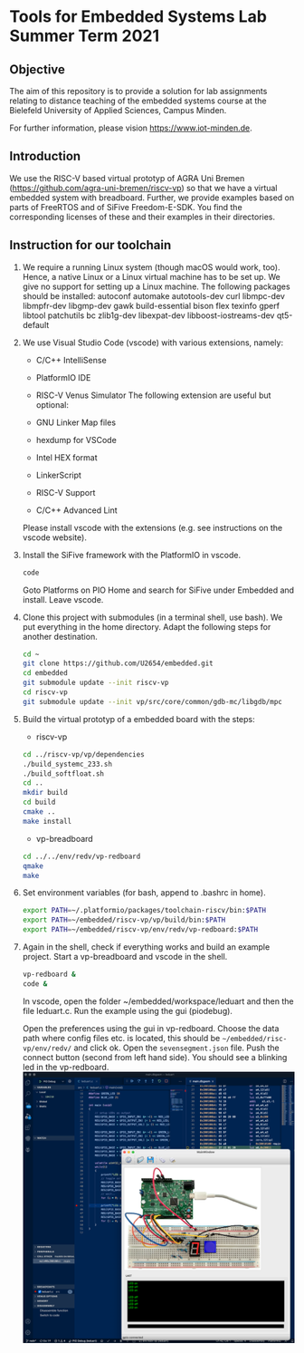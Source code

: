 # Tools for Embedded Systems Lab Summer Term 2021

## Objective
The aim of this repository is to provide a solution for lab assignments relating to distance teaching of the embedded systems course at the Bielefeld University of Applied Sciences, Campus Minden.

For further information, please vision https://www.iot-minden.de. 

## Introduction

We use the RISC-V based virtual prototyp of AGRA Uni Bremen (https://github.com/agra-uni-bremen/riscv-vp) so that we have a virtual embedded system with breadboard. Further, we provide examples based on parts of FreeRTOS and of SiFive Freedom-E-SDK. You find the corresponding licenses of these and their examples in their directories. 

## Instruction for our toolchain
1. We require a running Linux system (though macOS would work, too). Hence, a native Linux or a Linux virtual machine has to be set up. We give no support for setting up a Linux machine. The following packages should be installed: autoconf automake autotools-dev curl libmpc-dev libmpfr-dev libgmp-dev gawk build-essential bison flex texinfo gperf libtool patchutils bc zlib1g-dev libexpat-dev libboost-iostreams-dev qt5-default

2. We use Visual Studio Code (vscode) with various extensions, namely: 

	- C/C++ IntelliSense
	- PlatformIO IDE
	- RISC-V Venus Simulator
	The following extension are useful but optional:

	- GNU Linker Map files
	- hexdump for VSCode
	- Intel HEX format
	- LinkerScript
	- RISC-V Support
	- C/C++ Advanced Lint
	
    Please install vscode with the extensions (e.g. see instructions on the vscode website).
	
3. Install the SiFive framework with the PlatformIO in vscode.
	```bash
	code
	```
	Goto Platforms on PIO Home and search for SiFive under Embedded and install. Leave vscode.


4. Clone this project with submodules (in a terminal shell, use bash). We put everything in the home directory. Adapt the following steps for another destination. 
	```bash
	cd ~
	git clone https://github.com/U2654/embedded.git
	cd embedded	
	git submodule update --init riscv-vp
	cd riscv-vp
	git submodule update --init vp/src/core/common/gdb-mc/libgdb/mpc
	```

5. Build the virtual prototyp of a embedded board with the steps:
	- riscv-vp
	```bash
	cd ../riscv-vp/vp/dependencies
	./build_systemc_233.sh
	./build_softfloat.sh
	cd ..
	mkdir build
	cd build
	cmake ..
	make install
	```
	- vp-breadboard
	```bash
	cd ../../env/redv/vp-redboard
	qmake 
	make
	```

6. Set environment variables (for bash, append to .bashrc in home).
	```bash
	export PATH=~/.platformio/packages/toolchain-riscv/bin:$PATH
	export PATH=~/embedded/riscv-vp/vp/build/bin:$PATH
	export PATH=~/embedded/riscv-vp/env/redv/vp-redboard:$PATH
	```

7. Again in the shell, check if everything works and build an example project. Start a vp-breadboard and vscode in the shell.
	```bash
	vp-redboard &
	code &
	```
	In vscode, open the folder \~/embedded/workspace/leduart and then the file leduart.c. Run the example using the gui (piodebug). 

	Open the preferences using the gui in vp-redboard. Choose the data path where config files etc. is located, this should be `~/embedded/risc-vp/env/redv/` and click ok. Open the `sevensegment.json` file. 
	Push the connect button (second from left hand side). You should see a blinking led in the vp-redboard. 
	![Screenshot](screenshot.png)

	
	

